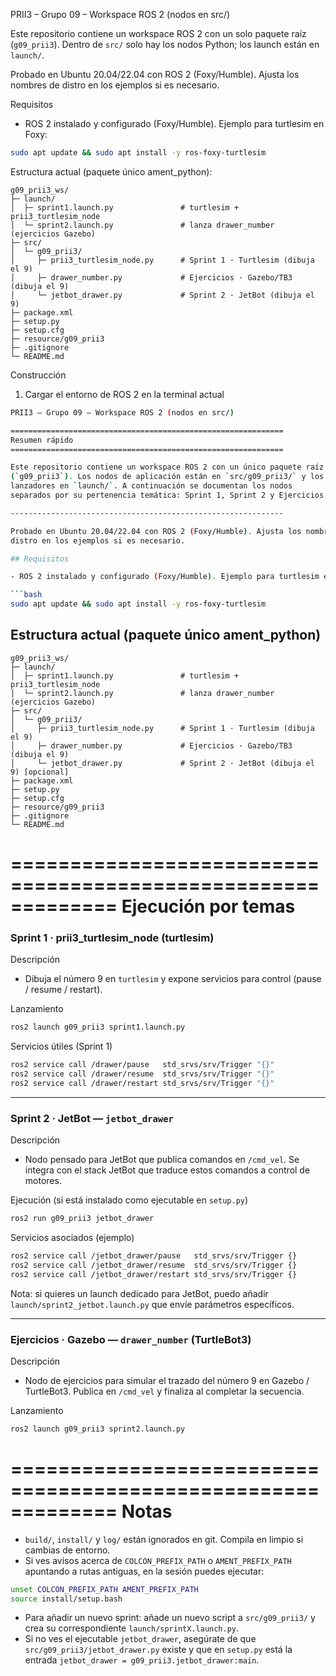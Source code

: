 PRII3 – Grupo 09 – Workspace ROS 2 (nodos en src/)

Este repositorio contiene un workspace ROS 2 con un solo paquete raíz (`g09_prii3`). Dentro de `src/` solo hay los nodos Python; los launch están en `launch/`.

Probado en Ubuntu 20.04/22.04 con ROS 2 (Foxy/Humble). Ajusta los nombres de distro en los ejemplos si es necesario.

Requisitos

- ROS 2 instalado y configurado (Foxy/Humble). Ejemplo para turtlesim en Foxy:

```bash
sudo apt update && sudo apt install -y ros-foxy-turtlesim
```

Estructura actual (paquete único ament_python):

```
g09_prii3_ws/
├─ launch/
│  ├─ sprint1.launch.py               # turtlesim + prii3_turtlesim_node
│  └─ sprint2.launch.py               # lanza drawer_number (ejercicios Gazebo)
├─ src/
│  └─ g09_prii3/
│     ├─ prii3_turtlesim_node.py      # Sprint 1 · Turtlesim (dibuja el 9)
│     ├─ drawer_number.py             # Ejercicios · Gazebo/TB3 (dibuja el 9)
│     └─ jetbot_drawer.py             # Sprint 2 · JetBot (dibuja el 9)
├─ package.xml
├─ setup.py
├─ setup.cfg
├─ resource/g09_prii3
├─ .gitignore
└─ README.md
```

Construcción

1) Cargar el entorno de ROS 2 en la terminal actual

```bash
PRII3 – Grupo 09 – Workspace ROS 2 (nodos en src/)

=============================================================
Resumen rápido
=============================================================

Este repositorio contiene un workspace ROS 2 con un único paquete raíz
(`g09_prii3`). Los nodos de aplicación están en `src/g09_prii3/` y los
lanzadores en `launch/`. A continuación se documentan los nodos
separados por su pertenencia temática: Sprint 1, Sprint 2 y Ejercicios.

-------------------------------------------------------------

Probado en Ubuntu 20.04/22.04 con ROS 2 (Foxy/Humble). Ajusta los nombres de
distro en los ejemplos si es necesario.

## Requisitos

- ROS 2 instalado y configurado (Foxy/Humble). Ejemplo para turtlesim en Foxy:

```bash
sudo apt update && sudo apt install -y ros-foxy-turtlesim
```

## Estructura actual (paquete único ament_python)

```text
g09_prii3_ws/
├─ launch/
│  ├─ sprint1.launch.py               # turtlesim + prii3_turtlesim_node
│  └─ sprint2.launch.py               # lanza drawer_number (ejercicios Gazebo)
├─ src/
│  └─ g09_prii3/
│     ├─ prii3_turtlesim_node.py      # Sprint 1 · Turtlesim (dibuja el 9)
│     ├─ drawer_number.py             # Ejercicios · Gazebo/TB3 (dibuja el 9)
│     └─ jetbot_drawer.py             # Sprint 2 · JetBot (dibuja el 9) [opcional]
├─ package.xml
├─ setup.py
├─ setup.cfg
├─ resource/g09_prii3
├─ .gitignore
└─ README.md
```

=============================================================
Ejecución por temas
=============================================================

### Sprint 1 · prii3_turtlesim_node (turtlesim)

Descripción
- Dibuja el número 9 en `turtlesim` y expone servicios para control
(pause / resume / restart).

Lanzamiento

```bash
ros2 launch g09_prii3 sprint1.launch.py
```

Servicios útiles (Sprint 1)

```bash
ros2 service call /drawer/pause   std_srvs/srv/Trigger "{}"
ros2 service call /drawer/resume  std_srvs/srv/Trigger "{}"
ros2 service call /drawer/restart std_srvs/srv/Trigger "{}"
```

-------------------------------------------------------------

### Sprint 2 · JetBot — `jetbot_drawer`

Descripción
- Nodo pensado para JetBot que publica comandos en `/cmd_vel`. Se integra
	con el stack JetBot que traduce estos comandos a control de motores.

Ejecución (si está instalado como ejecutable en `setup.py`)

```bash
ros2 run g09_prii3 jetbot_drawer
```

Servicios asociados (ejemplo)

```bash
ros2 service call /jetbot_drawer/pause   std_srvs/srv/Trigger {}
ros2 service call /jetbot_drawer/resume  std_srvs/srv/Trigger {}
ros2 service call /jetbot_drawer/restart std_srvs/srv/Trigger {}
```

Nota: si quieres un launch dedicado para JetBot, puedo añadir
`launch/sprint2_jetbot.launch.py` que envíe parámetros específicos.

-------------------------------------------------------------

### Ejercicios · Gazebo — `drawer_number` (TurtleBot3)

Descripción
- Nodo de ejercicios para simular el trazado del número 9 en Gazebo /
	TurtleBot3. Publica en `/cmd_vel` y finaliza al completar la secuencia.

Lanzamiento

```bash
ros2 launch g09_prii3 sprint2.launch.py
```

=============================================================
Notas
=============================================================

- `build/`, `install/` y `log/` están ignorados en git. Compila en limpio si
	cambias de entorno.
- Si ves avisos acerca de `COLCON_PREFIX_PATH` o `AMENT_PREFIX_PATH` apuntando
	a rutas antiguas, en la sesión puedes ejecutar:

```bash
unset COLCON_PREFIX_PATH AMENT_PREFIX_PATH
source install/setup.bash
```

- Para añadir un nuevo sprint: añade un nuevo script a `src/g09_prii3/` y crea
	su correspondiente `launch/sprintX.launch.py`.
- Si no ves el ejecutable `jetbot_drawer`, asegúrate de que `src/g09_prii3/jetbot_drawer.py`
	existe y que en `setup.py` está la entrada
	`jetbot_drawer = g09_prii3.jetbot_drawer:main`.

